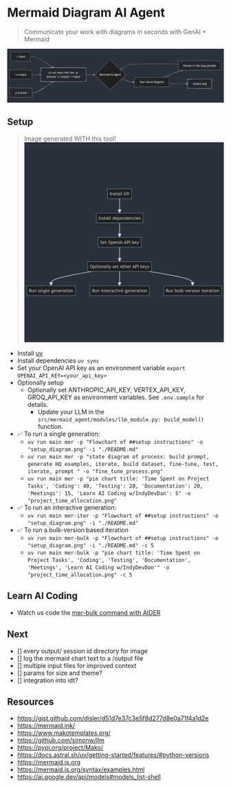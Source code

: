 # Mermaid Diagram AI Agent
> Communicate your work with diagrams in seconds with GenAI + Mermaid

![Command Diagram](./imgs/mermaid_ai_agent.png)

## Setup
> Image generated WITH this tool!
![Setup](./imgs/setup.png)

- Install [uv](https://docs.astral.sh/uv/getting-started/installation/)
- Install dependencies `uv sync`
- Set your OpenAI API key as an environment variable `export OPENAI_API_KEY=<your_api_key>`
- Optionally setup 
  - Optionally set ANTHROPIC_API_KEY, VERTEX_API_KEY, GROQ_API_KEY as environment variables. See `.env.sample` for details.
    - Update your LLM in the `src/mermaid_agent/modules/llm_module.py: build_model()` function.
- ✅ To run a single generation: 
  - `uv run main mer -p "Flowchart of ##setup instructions" -o "setup_diagram.png" -i "./README.md"`
  - `uv run main mer -p "state diagram of process: build prompt, generate HQ examples, iterate, build dataset, fine-tune, test, iterate, prompt " -o "fine_tune_process.png"`
  - `uv run main mer -p "pie chart title: 'Time Spent on Project Tasks', 'Coding': 40, 'Testing': 20, 'Documentation': 20, 'Meetings': 15, 'Learn AI Coding w/IndyDevDan': 5" -o "project_time_allocation.png"`
- ✅ To run an interactive generation:
  - `uv run main mer-iter -p "Flowchart of ##setup instructions" -o "setup_diagram.png" -i "./README.md"` 
- ✅ To run a bulk-version based iteration
  - `uv run main mer-bulk -p "Flowchart of ##setup instructions" -o "setup_diagram.png" -i "./README.md" -c 5` 
  - `uv run main mer-bulk -p "pie chart title: 'Time Spent on Project Tasks', 'Coding', 'Testing', 'Documentation', 'Meetings', 'Learn AI Coding w/IndyDevDan'" -o "project_time_allocation.png" -c 5`

## Learn AI Coding
- Watch us code the [mer-bulk command with AIDER](https://youtu.be/ag-KxYS8Vuw)

## Next
- [] every output/ session id directory for image 
- [] log the mermaid chart text to a /output file
- [] multiple input files for improved context
- [] params for size and theme?
- [] integration into idt?


## Resources
- https://gist.github.com/disler/d51d7e37c3e5f8d277d8e0a71f4a1d2e
- https://mermaid.ink/
- https://www.makotemplates.org/
- https://github.com/simonw/llm
- https://pypi.org/project/Mako/
- https://docs.astral.sh/uv/getting-started/features/#python-versions
- https://mermaid.js.org
- https://mermaid.js.org/syntax/examples.html
- https://ai.google.dev/api/models#models_list-shell